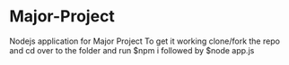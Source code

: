 # Major-Project
Nodejs application for Major Project
To get it working clone/fork the repo and cd over to the folder and run $npm i followed by $node app.js
